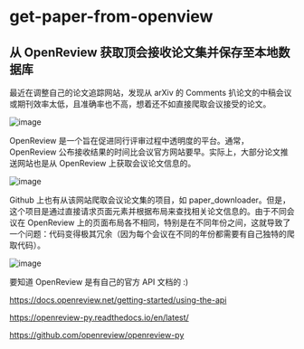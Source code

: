# get-paper-from-openview
## 从 OpenReview 获取顶会接收论文集并保存至本地数据库

最近在调整自己的论文追踪网站，发现从 arXiv 的 Comments 扒论文的中稿会议或期刊效率太低，且准确率也不高，想着还不如直接爬取会议接受的论文。

![image](https://github.com/chenluda/get-paper-from-openview/assets/45784833/71492fc8-8b9d-473d-a156-48baaf743806)

OpenReview 是一个旨在促进同行评审过程中透明度的平台。通常，OpenReview 公布接收结果的时间比会议官方网站要早。实际上，大部分论文推送网站也是从 OpenReview 上获取会议论文信息的。

![image](https://github.com/chenluda/get-paper-from-openview/assets/45784833/9ae045f8-34b8-4206-860e-ea6f5648cef5)

Github 上也有从该网站爬取会议论文集的项目，如 paper_downloader。但是，这个项目是通过直接请求页面元素并根据布局来查找相关论文信息的。由于不同会议在 OpenReview 上的页面布局各不相同，特别是在不同年份之间，这就导致了一个问题：代码变得极其冗余（因为每个会议在不同的年份都需要有自己独特的爬取代码）。

![image](https://github.com/chenluda/get-paper-from-openview/assets/45784833/28babc96-617e-4989-8f85-d4001d73a7a3)

要知道 OpenReview 是有自己的官方 API 文档的 :)

https://docs.openreview.net/getting-started/using-the-api

https://openreview-py.readthedocs.io/en/latest/

https://github.com/openreview/openreview-py

